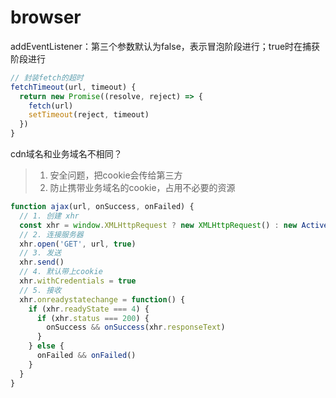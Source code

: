 # browser

addEventListener：第三个参数默认为false，表示冒泡阶段进行；true时在捕获阶段进行

``` js
// 封装fetch的超时
fetchTimeout(url, timeout) {
  return new Promise((resolve, reject) => {
    fetch(url)
    setTimeout(reject, timeout)
  })
}
```

cdn域名和业务域名不相同？
> 1. 安全问题，把cookie会传给第三方
> 2. 防止携带业务域名的cookie，占用不必要的资源

``` js
function ajax(url, onSuccess, onFailed) {
  // 1. 创建 xhr
  const xhr = window.XMLHttpRequest ? new XMLHttpRequest() : new ActiveXObject("Microsoft.XMLHTTP")
  // 2. 连接服务器
  xhr.open('GET', url, true)
  // 3. 发送
  xhr.send()
  // 4. 默认带上cookie
  xhr.withCredentials = true
  // 5. 接收
  xhr.onreadystatechange = function() {
    if (xhr.readyState === 4) {
      if (xhr.status === 200) {
        onSuccess && onSuccess(xhr.responseText)
      }
    } else {
      onFailed && onFailed()
    }
  }
}
```

